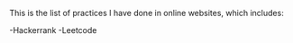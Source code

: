 This is the list of practices I have done in online websites, which includes:

-Hackerrank
-Leetcode

